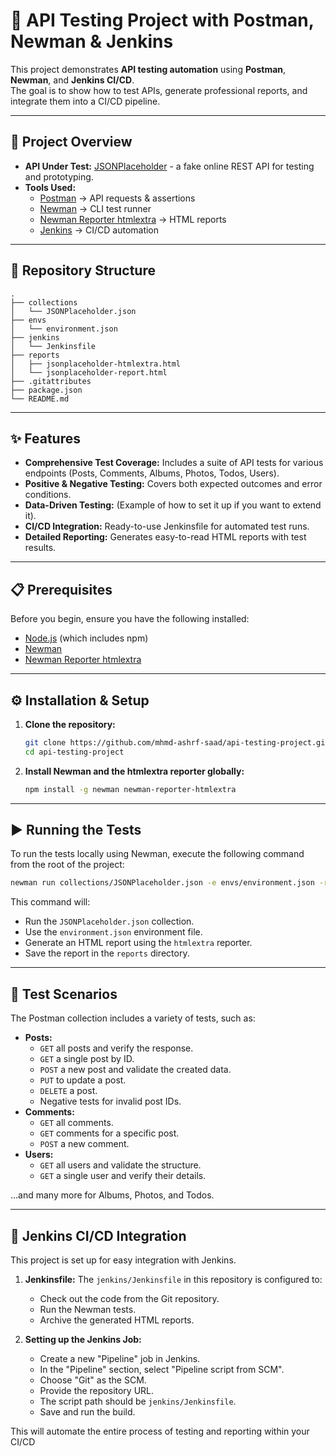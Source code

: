 # 🧪 API Testing Project with Postman, Newman & Jenkins

This project demonstrates **API testing automation** using **Postman**, **Newman**, and **Jenkins CI/CD**.  
The goal is to show how to test APIs, generate professional reports, and integrate them into a CI/CD pipeline.

---

## 🚀 Project Overview

- **API Under Test:** [JSONPlaceholder](https://jsonplaceholder.typicode.com/) - a fake online REST API for testing and prototyping.
- **Tools Used:**
  - [Postman](https://www.postman.com/) → API requests & assertions
  - [Newman](https://github.com/postmanlabs/newman) → CLI test runner
  - [Newman Reporter htmlextra](https://www.npmjs.com/package/newman-reporter-htmlextra) → HTML reports
  - [Jenkins](https://www.jenkins.io/) → CI/CD automation

---

## 📂 Repository Structure

```
.
├── collections
│   └── JSONPlaceholder.json
├── envs
│   └── environment.json
├── jenkins
│   └── Jenkinsfile
├── reports
│   ├── jsonplaceholder-htmlextra.html
│   └── jsonplaceholder-report.html
├── .gitattributes
├── package.json
└── README.md
```

---

## ✨ Features

- **Comprehensive Test Coverage:** Includes a suite of API tests for various endpoints (Posts, Comments, Albums, Photos, Todos, Users).
- **Positive & Negative Testing:** Covers both expected outcomes and error conditions.
- **Data-Driven Testing:** (Example of how to set it up if you want to extend it).
- **CI/CD Integration:** Ready-to-use Jenkinsfile for automated test runs.
- **Detailed Reporting:** Generates easy-to-read HTML reports with test results.

---

## 📋 Prerequisites

Before you begin, ensure you have the following installed:

- [Node.js](https://nodejs.org/en/) (which includes npm)
- [Newman](https://www.npmjs.com/package/newman)
- [Newman Reporter htmlextra](https://www.npmjs.com/package/newman-reporter-htmlextra)

---

## ⚙️ Installation & Setup

1.  **Clone the repository:**

    ```bash
    git clone https://github.com/mhmd-ashrf-saad/api-testing-project.git
    cd api-testing-project
    ```

2.  **Install Newman and the htmlextra reporter globally:**
    ```bash
    npm install -g newman newman-reporter-htmlextra
    ```

---

## ▶️ Running the Tests

To run the tests locally using Newman, execute the following command from the root of the project:

```bash
newman run collections/JSONPlaceholder.json -e envs/environment.json -r htmlextra --reporter-htmlextra-export reports/jsonplaceholder-htmlextra.html
```

This command will:

- Run the `JSONPlaceholder.json` collection.
- Use the `environment.json` environment file.
- Generate an HTML report using the `htmlextra` reporter.
- Save the report in the `reports` directory.

---

## 🧪 Test Scenarios

The Postman collection includes a variety of tests, such as:

- **Posts:**
  - `GET` all posts and verify the response.
  - `GET` a single post by ID.
  - `POST` a new post and validate the created data.
  - `PUT` to update a post.
  - `DELETE` a post.
  - Negative tests for invalid post IDs.
- **Comments:**
  - `GET` all comments.
  - `GET` comments for a specific post.
  - `POST` a new comment.
- **Users:**
  - `GET` all users and validate the structure.
  - `GET` a single user and verify their details.

...and many more for Albums, Photos, and Todos.

---

## 🤖 Jenkins CI/CD Integration

This project is set up for easy integration with Jenkins.

1.  **Jenkinsfile:** The `jenkins/Jenkinsfile` in this repository is configured to:

    - Check out the code from the Git repository.
    - Run the Newman tests.
    - Archive the generated HTML reports.

2.  **Setting up the Jenkins Job:**
    - Create a new "Pipeline" job in Jenkins.
    - In the "Pipeline" section, select "Pipeline script from SCM".
    - Choose "Git" as the SCM.
    - Provide the repository URL.
    - The script path should be `jenkins/Jenkinsfile`.
    - Save and run the build.

This will automate the entire process of testing and reporting within your CI/CD

